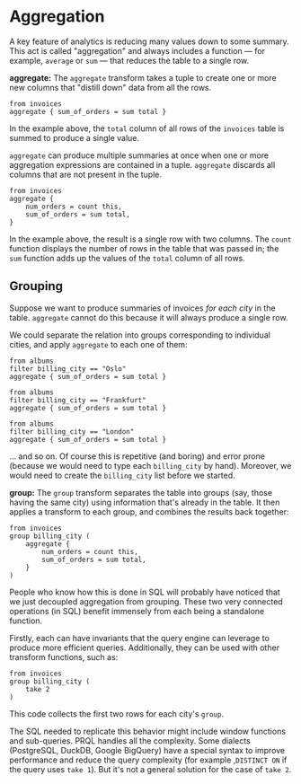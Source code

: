 # Aggregation

A key feature of analytics is reducing many values down to some summary. This
act is called "aggregation" and always includes a function &mdash; for
example, `average` or `sum` &mdash; that reduces the table to a single row.

**aggregate:** The `aggregate` transform takes a tuple to create one or more new columns
that "distill down" data from all the rows.

```
from invoices
aggregate { sum_of_orders = sum total }
```
In the example above, the `total` column of all rows of the `invoices` table
is summed to produce a single value.

`aggregate` can produce multiple summaries at once when
one or more aggregation expressions are contained in a tuple.
`aggregate` discards all columns that are not present in the tuple.

```
from invoices
aggregate {
    num_orders = count this,
    sum_of_orders = sum total,
}
```

In the example above, the result is a single row with two columns.
The `count` function displays the number of rows in the table that was passed in;
the `sum` function adds up the values of the `total` column of all rows.

## Grouping

Suppose we want to produce summaries of invoices _for each city_
in the table.
`aggregate` cannot do this because it will always produce a single row.

We could separate the relation into groups corresponding to individual
cities, and apply `aggregate` to each one of them:

```
from albums
filter billing_city == "Oslo"
aggregate { sum_of_orders = sum total }
```

```
from albums
filter billing_city == "Frankfurt"
aggregate { sum_of_orders = sum total }
```

```
from albums
filter billing_city == "London"
aggregate { sum_of_orders = sum total }
```

... and so on. Of course this is repetitive (and boring) and error prone (because we would need to type each `billing_city` by hand). Moreover, we would need to create the `billing_city` list before we started.

**group:** The `group` transform separates the table into groups (say, those having the same city)
using information that's already in the table.
It then applies a transform to each group, and combines the results back together:

```
from invoices
group billing_city (
    aggregate {
        num_orders = count this,
        sum_of_orders = sum total,
    }
)
```

People who know how this is done in SQL will probably have noticed that we just
decoupled aggregation from grouping. These two very connected operations (in SQL) benefit
immensely from each being a standalone function.

Firstly, each can have invariants that the query engine can
leverage to produce more efficient queries.
Additionally, they can be used with other transform functions, such as:

```
from invoices
group billing_city (
    take 2
)
```

This code collects the first two rows for each city's `group`.

The SQL needed to replicate this behavior might include window functions and
sub-queries. PRQL handles all the complexity.
Some dialects (PostgreSQL, DuckDB, Google BigQuery) have a special
syntax to improve performance and reduce the query complexity
(for example ,`DISTINCT ON` if the query uses `take 1`).
But it's not a general solution for the case of `take 2`.
